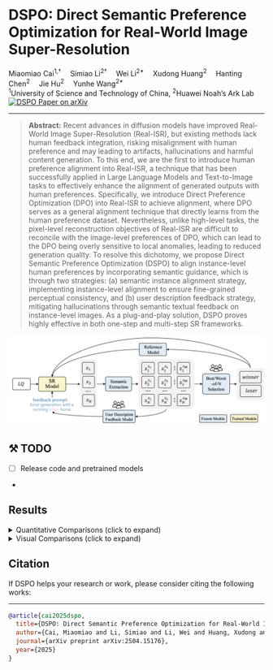 # DSPO: Direct Semantic Preference Optimization for Real-World Image Super-Resolution

<div>
    Miaomiao Cai<sup>1,†</sup>&emsp;
    Simiao Li<sup>2†</sup>&emsp;
    Wei Li<sup>2*</sup>&emsp;
    Xudong Huang<sup>2</sup>&emsp;
    Hanting Chen<sup>2</sup>&emsp;
    Jie Hu<sup>2</sup>&emsp;
    Yunhe Wang<sup>2*</sup>&emsp;
</div>

<div>
    <sup>1</sup>University of Science and Technology of China, <sup>2</sup>Huawei Noah’s Ark Lab <br/>
</div>

  <a href="https://arxiv.org/pdf/2504.15176">
    <img
      src="https://img.shields.io/badge/DSPO-paper-red?logo=arxiv&logoColor=red"
      alt="DSPO Paper on arXiv"
    />
   </a>

---

> **Abstract:** 
Recent advances in diffusion models have improved Real-World Image Super-Resolution (Real-ISR), but existing methods lack human feedback integration, risking misalignment with human preference and may leading to artifacts, hallucinations and harmful content generation. To this end, we are the first to introduce human preference alignment into Real-ISR, a technique that has been successfully applied in Large Language Models and Text-to-Image tasks to effectively enhance the alignment of generated outputs with human preferences. Specifically, we introduce Direct Preference Optimization (DPO) into Real-ISR to achieve alignment, where DPO serves as a general alignment technique that directly learns from the human preference dataset. Nevertheless, unlike high-level tasks, the pixel-level reconstruction objectives of Real-ISR are difficult to reconcile with the image-level preferences of DPO, which can lead to the DPO being overly sensitive to local anomalies, leading to reduced generation quality. To resolve this dichotomy, we propose Direct Semantic Preference Optimization (DSPO) to align instance-level human preferences by incorporating semantic guidance, which is through two strategies: (a) semantic instance alignment strategy, implementing instance-level alignment to ensure fine-grained perceptual consistency, and (b) user description feedback strategy, mitigating hallucinations through semantic textual feedback on instance-level images. As a plug-and-play solution, DSPO proves highly effective in both one-step and multi-step SR frameworks.

![DSPO](./figs/fig1.png)

## ⚒️ TODO

* [ ] Release code and pretrained models
-

## Results

<details>
<summary>Quantitative Comparisons (click to expand)</summary>

<p align="center">
  <img src="./figs/fig2.png">
    <img src="./figs/fig3.png">
</p>
</details>

<details>
<summary>Visual Comparisons (click to expand)</summary>

<p align="center">
  <img src="./figs/fig4.png">
</p>
</details>


## Citation

If DSPO helps your research or work, please consider citing the following works:

----------
```BibTex
@article{cai2025dspo,
  title={DSPO: Direct Semantic Preference Optimization for Real-World Image Super-Resolution},
  author={Cai, Miaomiao and Li, Simiao and Li, Wei and Huang, Xudong and Chen, Hanting and Hu, Jie and Wang, Yunhe},
  journal={arXiv preprint arXiv:2504.15176},
  year={2025}
}
```
